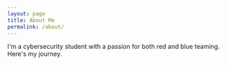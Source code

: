 ```yaml
---
layout: page
title: About Me
permalink: /about/
---
```


I'm a cybersecurity student with a passion for both red and blue teaming. Here's my journey.
